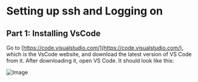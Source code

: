 # Setting up ssh and Logging on

## Part 1: Installing VsCode

Go to [https://code.visualstudio.com/](https://code.visualstudio.com/), which is the VsCode website, and download the latest version of VS Code from it. 
After downloading it, open VS Code. It should look like this: 

![Image](https://arugoa.github.io/cse15l-lab-reports/vscode.png)
